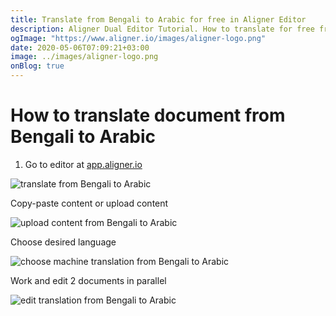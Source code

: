 ```yaml
---
title: Translate from Bengali to Arabic for free in Aligner Editor
description: Aligner Dual Editor Tutorial. How to translate for free from Bengali to Arabic. Aligner is multilingual document management platform. 
ogImage: "https://www.aligner.io/images/aligner-logo.png"
date: 2020-05-06T07:09:21+03:00
image: ../images/aligner-logo.png
onBlog: true
---
```


# How to translate document from Bengali to Arabic

1. Go to editor at [app.aligner.io](https://app.aligner.io "Aligner App web page")

![translate from Bengali to Arabic](../aligner-blank-editor.png "translate from Bengali to Arabic")

Copy-paste content or upload content

![upload content from Bengali to Arabic](../aligner-uploaded-document.png "upload content from Bengali to Arabic")

Choose desired language

![choose machine translation from Bengali to Arabic](../aligner-language-dropdown.png "choose machine translation from Bengali to Arabic")

Work and edit 2 documents in parallel

![edit translation from Bengali to Arabic](../aligner-double-sitded-editor.png "edit translation from Bengali to Arabic")

